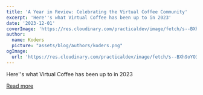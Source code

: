 ```yaml
---
title: 'A Year in Review: Celebrating the Virtual Coffee Community'
excerpt: 'Here''s what Virtual Coffee has been up to in 2023'
date: '2023-12-01'
coverImage: 'https://res.cloudinary.com/practicaldev/image/fetch/s--BXh9oYO3--/c_imagga_scale,f_auto,fl_progressive,h_420,q_auto,w_1000/https://dev-to-uploads.s3.amazonaws.com/uploads/articles/2dik44bslb4j8qilhv4l.png'
author:
  name: Koders
  picture: "assets/blog/authors/koders.png"
ogImage:
  url: 'https://res.cloudinary.com/practicaldev/image/fetch/s--BXh9oYO3--/c_imagga_scale,f_auto,fl_progressive,h_420,q_auto,w_1000/https://dev-to-uploads.s3.amazonaws.com/uploads/articles/2dik44bslb4j8qilhv4l.png'
---
```


Here''s what Virtual Coffee has been up to in 2023

[Read more](https://dev.to/virtualcoffee/a-year-in-review-celebrating-the-virtual-coffee-community-4fgj)
